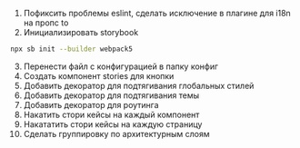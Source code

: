 1) Пофиксить проблемы eslint, сделать исключение в плагине для i18n на пропс to
2) Инициализировать storybook 
```bash
npx sb init --builder webpack5
```
3) Перенести файл с конфигурацией в папку конфиг
4) Создать компонент stories для кнопки
5) Добавить декоратор для подтягивания глобальных стилей
6) Добавить декоратор для подтягивания темы 
7) Добавить декоратор для роутинга
8) Накатить стори кейсы на каждый компонент
9) Накататить стори кейсы на каждую страницу
10) Сделать группировку по архитектурным слоям